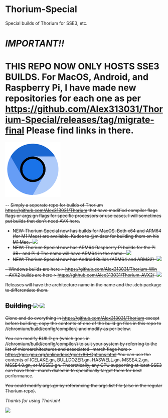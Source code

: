 # Thorium-Special
Special builds of Thorium for SSE3, etc.

# *IMPORTANT!!*
# THIS REPO NOW ONLY HOSTS SSE3 BUILDS. For MacOS, Android, and Raspberry Pi, I have made new repositories for each one as per https://github.com/Alex313031/Thorium-Special/releases/tag/migrate-final Please find links in there.

<img src="https://github.com/Alex313031/Thorium-AVX2/blob/main/ThoriumLogo.png">

 -- <s>Simply a seperate repo for builds of Thorium https://github.com/Alex313031/Thorium that have modified compiler flags flags or args.gn flags for specific processors or use cases. I will sometimes put builds that don't need AVX here.

- NEW: Thorium Special now has builds for MacOS. Both x64 and ARM64 (for M1 Macs) are available. Kudos to @midzer for building them on his M1 Mac. &nbsp;<img src="https://raw.githubusercontent.com/Alex313031/Thorium/main/logos/STAGING/apple.png" width="29">
- NEW: Thorium Special now has ARM64 Raspberry Pi builds for the Pi 3B+ and Pi 4 The name will have ARM64 in the name. &nbsp;<img src="https://github.com/Alex313031/Thorium/blob/main/logos/STAGING/Raspberry_Pi_Logo.svg" width="28">
- NEW: Thorium Special now has Android Builds (ARM64 and ARM32) &nbsp;<img src="https://raw.githubusercontent.com/Alex313031/thorium/main/logos/STAGING/Android_Robot.svg" width="28">

&ndash; Windows builds are here > https://github.com/Alex313031/Thorium-Win \
&ndash; AVX2 builds are here > https://github.com/Alex313031/Thorium-AVX2/ &nbsp;<img src="https://github.com/Alex313031/Thorium/blob/main/logos/STAGING/AVX2.png" width="42">

Releases will have the architecture name in the name and the .deb package to differentiate them.

## Building <img src="https://github.com/Alex313031/Thorium/blob/main/logos/NEW/build_light.svg#gh-dark-mode-only"> <img src="https://github.com/Alex313031/Thorium/blob/main/logos/NEW/build_dark.svg#gh-light-mode-only">

Clone and do everything in https://github.com/Alex313031/Thorium except before building, copy the contents of one of the build.gn files in this repo to //chromium/build/config/compiler/, and modify as per below.

You can modify BUILD.gn (which goes in //chromium/build/config/compiler/) to suit your system by referring to the list of microarchitectures and associated -march flags here > https://gcc.gnu.org/onlinedocs/gcc/x86-Options.html
You can use the contents of ICELAKE.gn, BULLDOZER.gn, HASWELL.gn, MSSE4.2.gn, MSSE4.0.gn, or MSSE3.gn. Theoretically, any CPU supporting at least SSE3 can have their -march dialed in to specifically target them for best performance.

You could modify args.gn by referencing the args.list file (also in the regular Thorium repo).</s>

*Thanks for using Thorium!*

<img src="https://github.com/Alex313031/Thorium/blob/main/logos/STAGING/Thorium90_504.jpg" width="200">
